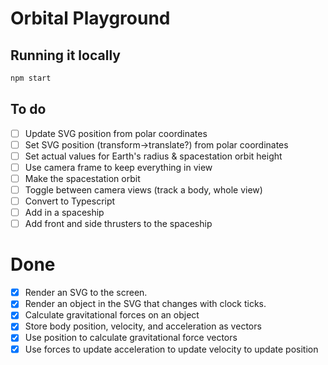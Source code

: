 # Orbital Playground

## Running it locally

```bash
npm start
```

## To do

-   [ ] Update SVG position from polar coordinates
-   [ ] Set SVG position (transform→translate?) from polar coordinates
-   [ ] Set actual values for Earth's radius & spacestation orbit height
-   [ ] Use camera frame to keep everything in view
-   [ ] Make the spacestation orbit
-   [ ] Toggle between camera views (track a body, whole view)
-   [ ] Convert to Typescript
-   [ ] Add in a spaceship
-   [ ] Add front and side thrusters to the spaceship

# Done

-   [x] Render an SVG to the screen.
-   [x] Render an object in the SVG that changes with clock ticks.
-   [x] Calculate gravitational forces on an object
-   [x] Store body position, velocity, and acceleration as vectors
-   [x] Use position to calculate gravitational force vectors
-   [x] Use forces to update acceleration to update velocity to update position
